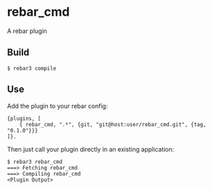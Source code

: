 rebar_cmd
=====

A rebar plugin

Build
-----

    $ rebar3 compile

Use
---

Add the plugin to your rebar config:

    {plugins, [
        { rebar_cmd, ".*", {git, "git@host:user/rebar_cmd.git", {tag, "0.1.0"}}}
    ]}.

Then just call your plugin directly in an existing application:


    $ rebar3 rebar_cmd
    ===> Fetching rebar_cmd
    ===> Compiling rebar_cmd
    <Plugin Output>
